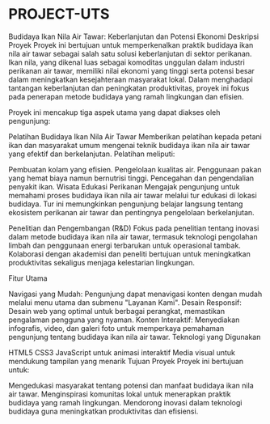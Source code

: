 # PROJECT-UTS
Budidaya Ikan Nila Air Tawar: Keberlanjutan dan Potensi Ekonomi
Deskripsi Proyek
Proyek ini bertujuan untuk memperkenalkan praktik budidaya ikan nila air tawar sebagai salah satu solusi keberlanjutan di sektor perikanan. Ikan nila, yang dikenal luas sebagai komoditas unggulan dalam industri perikanan air tawar, memiliki nilai ekonomi yang tinggi serta potensi besar dalam meningkatkan kesejahteraan masyarakat lokal. Dalam menghadapi tantangan keberlanjutan dan peningkatan produktivitas, proyek ini fokus pada penerapan metode budidaya yang ramah lingkungan dan efisien.

Proyek ini mencakup tiga aspek utama yang dapat diakses oleh pengunjung:

Pelatihan Budidaya Ikan Nila Air Tawar
Memberikan pelatihan kepada petani ikan dan masyarakat umum mengenai teknik budidaya ikan nila air tawar yang efektif dan berkelanjutan. Pelatihan meliputi:

Pembuatan kolam yang efisien.
Pengelolaan kualitas air.
Penggunaan pakan yang hemat biaya namun bernutrisi tinggi.
Pencegahan dan pengendalian penyakit ikan.
Wisata Edukasi Perikanan
Mengajak pengunjung untuk memahami proses budidaya ikan nila air tawar melalui tur edukasi di lokasi budidaya. Tur ini memungkinkan pengunjung belajar langsung tentang ekosistem perikanan air tawar dan pentingnya pengelolaan berkelanjutan.

Penelitian dan Pengembangan (R&D)
Fokus pada penelitian tentang inovasi dalam metode budidaya ikan nila air tawar, termasuk teknologi pengolahan limbah dan penggunaan energi terbarukan untuk operasional tambak. Kolaborasi dengan akademisi dan peneliti bertujuan untuk meningkatkan produktivitas sekaligus menjaga kelestarian lingkungan.

Fitur Utama

Navigasi yang Mudah: Pengunjung dapat menavigasi konten dengan mudah melalui menu utama dan submenu "Layanan Kami".
Desain Responsif: Desain web yang optimal untuk berbagai perangkat, memastikan pengalaman pengguna yang nyaman.
Konten Interaktif: Menyediakan infografis, video, dan galeri foto untuk memperkaya pemahaman pengunjung tentang budidaya ikan nila air tawar.
Teknologi yang Digunakan

HTML5
CSS3
JavaScript untuk animasi interaktif
Media visual untuk mendukung tampilan yang menarik
Tujuan Proyek
Proyek ini bertujuan untuk:

Mengedukasi masyarakat tentang potensi dan manfaat budidaya ikan nila air tawar.
Menginspirasi komunitas lokal untuk menerapkan praktik budidaya yang ramah lingkungan.
Mendorong inovasi dalam teknologi budidaya guna meningkatkan produktivitas dan efisiensi.

